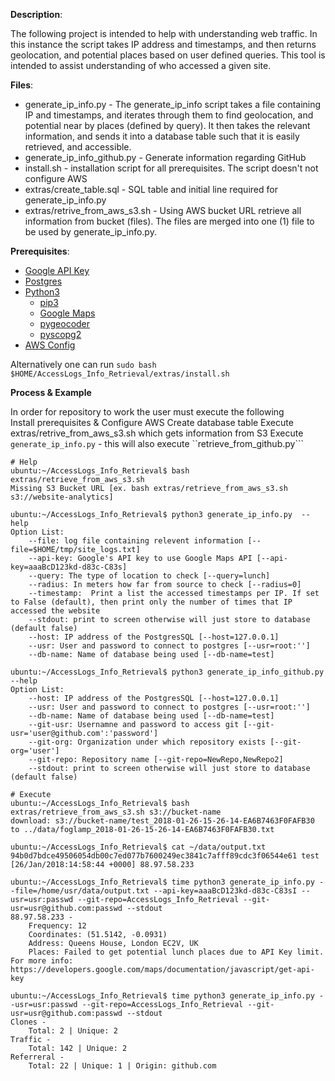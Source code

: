 **Description**:

The following project is intended to help with understanding web traffic. In this instance the script takes IP address and timestamps, and then returns geolocation, and potential places based on user defined queries. This tool is intended to assist understanding of who accessed a given site.


**Files**:

* generate_ip_info.py - The generate_ip_info script takes a file containing IP and timestamps, and iterates through them to find geolocation, and potential near by places (defined by query). It then takes the relevant information, and sends it into a database table such that it is easily retrieved, and accessible.
* generate_ip_info_github.py - Generate information regarding GitHub 
* install.sh - installation script for all prerequisites. The script doesn't not configure AWS 
* extras/create_table.sql - SQL table and initial line required for generate_ip_info.py
* extras/retrive_from_aws_s3.sh - Using AWS bucket URL retrieve all information from bucket (files). The files are merged into one (1) file to be used by generate_ip_info.py.

**Prerequisites**:

* [Google API Key](https://developers.google.com/maps/documentation/javascript/get-api-key)
* [Postgres](https://www.postgresql.org/download/)
* [Python3](https://www.python.org)
   * [pip3](https://pip.pypa.io/en/stable/reference/pip_install/)
   * [Google Maps](https://github.com/googlemaps/google-maps-services-python)
   * [pygeocoder](https://github.com/tachang/pygeocoder)
   * [pyscopg2](https://pypi.python.org/pypi/psycopg2)
* [AWS Config](https://docs.aws.amazon.com/cli/latest/userguide/awscli-install-linux.html)

Alternatively one can run ```sudo bash $HOME/AccessLogs_Info_Retrieval/extras/install.sh```

**Process & Example** 

In order for repository to work the user must execute the following  
Install prerequisites & Configure AWS
Create database table 
Execute extras/retrive_from_aws_s3.sh which gets information from S3
Execute ```generate_ip_info.py``` - this will also execute ``retrieve_from_github.py```

```
# Help
ubuntu:~/AccessLogs_Info_Retrieval$ bash extras/retrieve_from_aws_s3.sh 
Missing S3 Bucket URL [ex. bash extras/retrieve_from_aws_s3.sh s3://website-analytics]

ubuntu:~/AccessLogs_Info_Retrieval$ python3 generate_ip_info.py  --help
Option List: 
	--file: log file containing relevent information [--file=$HOME/tmp/site_logs.txt]
	--api-key: Google's API key to use Google Maps API [--api-key=aaaBcD123kd-d83c-C83s]
	--query: The type of location to check [--query=lunch]
	--radius: In meters how far from source to check [--radius=0]
	--timestamp:  Print a list the accessed timestamps per IP. If set to False (default), then print only the number of times that IP accessed the website
	--stdout: print to screen otherwise will just store to database (default false)
	--host: IP address of the PostgresSQL [--host=127.0.0.1]
	--usr: User and password to connect to postgres [--usr=root:'']
	--db-name: Name of database being used [--db-name=test]

ubuntu:~/AccessLogs_Info_Retrieval$ python3 generate_ip_info_github.py  --help
Option List: 
	--host: IP address of the PostgresSQL [--host=127.0.0.1]
	--usr: User and password to connect to postgres [--usr=root:'']
	--db-name: Name of database being used [--db-name=test]
	--git-usr: Usernamne and password to access git [--git-usr='user@github.com':'password']
	--git-org: Organization under which repository exists [--git-org='user']
	--git-repo: Repository name [--git-repo=NewRepo,NewRepo2]
	--stdout: print to screen otherwise will just store to database (default false)

# Execute 
ubuntu:~/AccessLogs_Info_Retrieval$ bash extras/retrieve_from_aws_s3.sh s3://bucket-name 
download: s3://bucket-name/test_2018-01-26-15-26-14-EA6B7463F0FAFB30 to ../data/foglamp_2018-01-26-15-26-14-EA6B7463F0FAFB30.txt

ubuntu:~/AccessLogs_Info_Retrieval$ cat ~/data/output.txt 
94b0d7bdce49506054db00c7ed077b7600249ec3841c7afff89cdc3f06544e61 test [26/Jan/2018:14:58:44 +0000] 88.97.58.233 

ubuntu:~/AccessLogs_Info_Retrieval$ time python3 generate_ip_info.py --file=/home/usr/data/output.txt --api-key=aaaBcD123kd-d83c-C83sI --usr=usr:passwd --git-repo=AccessLogs_Info_Retrieval --git-usr=usr@github.com:passwd --stdout 
88.97.58.233 -
	Frequency: 12
	Coordinates: (51.5142, -0.0931)
	Address: Queens House, London EC2V, UK
	Places: Failed to get potential lunch places due to API Key limit. For more info: https://developers.google.com/maps/documentation/javascript/get-api-key

ubuntu:~/AccessLogs_Info_Retrieval$ time python3 generate_ip_info.py --usr=usr:passwd --git-repo=AccessLogs_Info_Retrieval --git-usr=usr@github.com:passwd --stdout
Clones - 
	Total: 2 | Unique: 2
Traffic -
	Total: 142 | Unique: 2
Referreral - 
	Total: 22 | Unique: 1 | Origin: github.com

```



